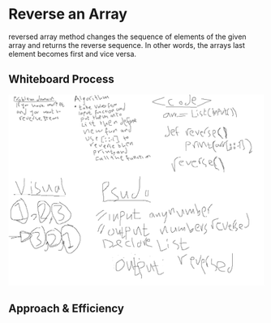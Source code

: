 # Reverse an Array
 reversed array method changes the sequence of elements of the given array and returns the reverse sequence. In other words, the arrays last element becomes first and vice versa.


## Whiteboard Process
![code1](array-reverse.png)

## Approach & Efficiency
<!-- What approach did you take? Discuss Why. What is the Big O space/time for this approach? -->
